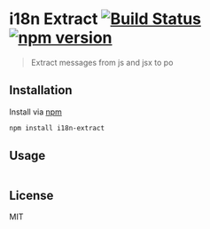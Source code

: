 # i18n Extract [![Build Status](https://travis-ci.org/oliviertassinari/i18n-extract.svg)](https://travis-ci.org/oliviertassinari/i18n-extract) [![npm version](https://badge.fury.io/js/i18n-extract.svg)](http://badge.fury.io/js/i18n-extract)

> Extract messages from js and jsx to po

## Installation

Install via [npm](http://npmjs.org/i18n-extract)

```sh
npm install i18n-extract
```

## Usage

```js

```

## License

MIT
